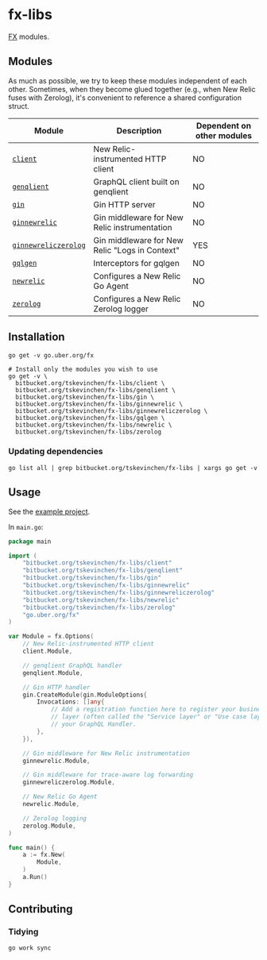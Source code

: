 # fx-libs

[FX](https://github.com/uber-go/fx) modules.

## Modules
As much as possible, we try to keep these modules independent of each other.
Sometimes, when they become glued together (e.g., when New Relic fuses with 
Zerolog), it's convenient to reference a shared configuration struct.

| Module                                       | Description                                     | Dependent on other modules |
|----------------------------------------------|-------------------------------------------------|----------------------------|
| [`client`](./client)                         | New Relic-instrumented HTTP client              | NO                         |
| [`genqlient`](./genqlient)                   | GraphQL client built on genqlient               | NO                         |
| [`gin`](./gin)                               | Gin HTTP server                                 | NO                         |
| [`ginnewrelic`](./ginnewrelic)               | Gin middleware for New Relic instrumentation    | NO                         |
| [`ginnewreliczerolog`](./ginnewreliczerolog) | Gin middleware for New Relic "Logs in Context"  | YES                        |
| [`gqlgen`](./gqlgen)                         | Interceptors for gqlgen                         | NO                         |
| [`newrelic`](./newrelic)                     | Configures a New Relic Go Agent                 | NO                         |
| [`zerolog`](./zerolog)                       | Configures a New Relic Zerolog logger           | NO                         |

## Installation
```shell
go get -v go.uber.org/fx

# Install only the modules you wish to use
go get -v \
  bitbucket.org/tskevinchen/fx-libs/client \
  bitbucket.org/tskevinchen/fx-libs/genqlient \
  bitbucket.org/tskevinchen/fx-libs/gin \
  bitbucket.org/tskevinchen/fx-libs/ginnewrelic \
  bitbucket.org/tskevinchen/fx-libs/ginnewreliczerolog \
  bitbucket.org/tskevinchen/fx-libs/gqlgen \
  bitbucket.org/tskevinchen/fx-libs/newrelic \
  bitbucket.org/tskevinchen/fx-libs/zerolog
```

### Updating dependencies
```shell
go list all | grep bitbucket.org/tskevinchen/fx-libs | xargs go get -v
```

## Usage
See the [example project](./example).

In `main.go`:
```go
package main

import (
	"bitbucket.org/tskevinchen/fx-libs/client"
	"bitbucket.org/tskevinchen/fx-libs/genqlient"
	"bitbucket.org/tskevinchen/fx-libs/gin"
	"bitbucket.org/tskevinchen/fx-libs/ginnewrelic"
	"bitbucket.org/tskevinchen/fx-libs/ginnewreliczerolog"
	"bitbucket.org/tskevinchen/fx-libs/newrelic"
	"bitbucket.org/tskevinchen/fx-libs/zerolog"
	"go.uber.org/fx"
)

var Module = fx.Options(
	// New Relic-instrumented HTTP client
	client.Module,

	// genqlient GraphQL handler
	genqlient.Module,

	// Gin HTTP handler
	gin.CreateModule(gin.ModuleOptions{
		Invocations: []any{
			// Add a registration function here to register your business logic
			// layer (often called the "Service layer" or "Use case layer") to
			// your GraphQL Handler.
		},
	}),

	// Gin middleware for New Relic instrumentation
	ginnewrelic.Module,

	// Gin middleware for trace-aware log forwarding
	ginnewreliczerolog.Module,

	// New Relic Go Agent
	newrelic.Module,

	// Zerolog logging
	zerolog.Module,
)

func main() {
	a := fx.New(
		Module,
	)
	a.Run()
}
```

## Contributing

### Tidying
```shell
go work sync
```
